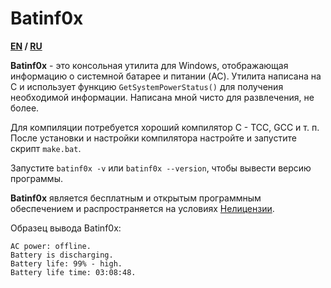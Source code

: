 # Batinf0x

**[EN](README.md) / [RU](README-RU.md)**

**Batinf0x** - это консольная утилита для Windows,
отображающая информацию о системной батарее и питании (AC).
Утилита написана на C и использует функцию `GetSystemPowerStatus()`
для получения необходимой информации.
Написана мной чисто для развлечения, не более.

Для компиляции потребуется хороший компилятор C - TCC, GCC и т. п.
После установки и настройки компилятора настройте и запустите скрипт
`make.bat`.

Запустите `batinf0x -v` или `batinf0x --version`,
чтобы вывести версию программы.

**Batinf0x** является бесплатным и открытым программным обеспечением
и распространяется на условиях [Нелицензии](unlicense.txt).

Образец вывода Batinf0x:

```
AC power: offline.
Battery is discharging.
Battery life: 99% - high.
Battery life time: 03:08:48.
```